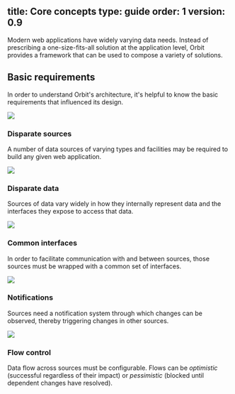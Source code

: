 title: Core concepts
type: guide
order: 1
version: 0.9
---

Modern web applications have widely varying data needs. Instead of prescribing a
one-size-fits-all solution at the application level, Orbit provides a framework
that can be used to compose a variety of solutions.

## Basic requirements

In order to understand Orbit's architecture, it's helpful to know the
basic requirements that influenced its design.

<img src="/images/concepts/disparate-sources.png" class="medium-pic left-pic" />

### Disparate sources

A number of data sources of varying types and facilities may be required to
build any given web application.

<div class="clearfix"></div>

<img src="/images/concepts/disparate-data.png" class="medium-pic left-pic" />

### Disparate data

Sources of data vary widely in how they internally represent data and the
interfaces they expose to access that data.

<div class="clearfix"></div>

<img src="/images/concepts/common-interfaces.png" class="medium-pic left-pic" />

### Common interfaces

In order to facilitate communication with and between sources, those sources
must be wrapped with a common set of interfaces.

<div class="clearfix"></div>

<img src="/images/concepts/evented-connections.png" class="medium-pic left-pic" />

### Notifications

Sources need a notification system through which changes can be
observed, thereby triggering changes in other sources.

<div class="clearfix"></div>

<img src="/images/concepts/flow-control.png" class="medium-pic left-pic" />

### Flow control

Data flow across sources must be configurable. Flows can be _optimistic_
(successful regardless of their impact) or _pessimistic_ (blocked until
dependent changes have resolved).

<div class="clearfix"></div>

